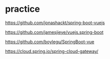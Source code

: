 # practice


https://github.com/jonashackt/spring-boot-vuejs


https://github.com/jamesjieye/vuejs.spring-boot


https://github.com/boylegu/SpringBoot-vue


https://cloud.spring.io/spring-cloud-gateway/


